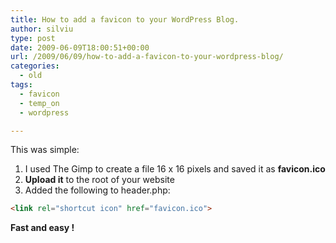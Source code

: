 ```yaml
---
title: How to add a favicon to your WordPress Blog.
author: silviu
type: post
date: 2009-06-09T18:00:51+00:00
url: /2009/06/09/how-to-add-a-favicon-to-your-wordpress-blog/
categories:
  - old
tags:
  - favicon
  - temp_on
  - wordpress

---
```

This was simple:

  1. I used The Gimp to create a file 16 x 16 pixels and saved it as **favicon.ico**
  2. **Upload it** to the root of your website
  3. Added the following to header.php:

```html
<link rel="shortcut icon" href="favicon.ico">
```

**Fast and easy !**